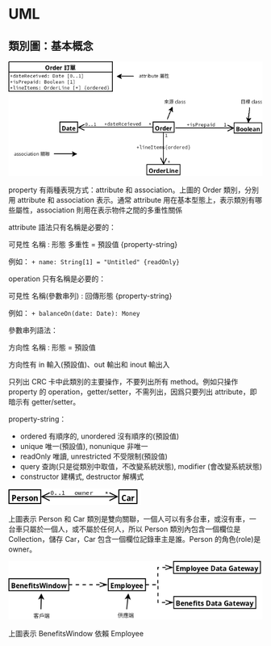 # UML

## 類別圖：基本概念

![UML class property](images/uml/ch03-property.png)

property 有兩種表現方式：attribute 和 association。上圖的 Order 類別，分別用 attribute 和 association 表示。通常 attribute 用在基本型態上，表示類別有哪些屬性，association 則用在表示物件之間的多重性關係


attribute 語法只有名稱是必要的：

可見性 名稱 : 形態 多重性 = 預設值 {property-string}

例如： `+ name: String[1] = "Untitled" {readOnly}`

operation 只有名稱是必要的：

可見性 名稱(參數串列) : 回傳形態 {property-string}

例如： `+ balanceOn(date: Date): Money`

參數串列語法：

方向性 名稱 : 形態 = 預設值

方向性有 in 輸入(預設值)、out 輸出和 inout 輸出入

只列出 CRC 卡中此類別的主要操作，不要列出所有 method。例如只操作 property 的 operation，getter/setter，不需列出，因爲只要列出 attribute，即暗示有 getter/setter。

property-string：

- ordered 有順序的, unordered 沒有順序的(預設值)
- unique 唯一(預設值), nonunique 非唯一
- readOnly 唯讀, unrestricted 不受限制(預設值)
- query 查詢(只是從類別中取值，不改變系統狀態), modifier (會改變系統狀態)
- constructor 建構式, destructor 解構式

![UML class association](images/uml/ch03-bio-association.png)

上圖表示 Person 和 Car 類別是雙向關聯，一個人可以有多台車，或沒有車，一台車只屬於一個人，或不屬於任何人，所以 Person 類別內包含一個欄位是 Collection，儲存 Car，Car 包含一個欄位記錄車主是誰。Person 的角色(role)是 owner。

![UML class dependency](images/uml/ch03-dependency.png)

上圖表示 BenefitsWindow 依賴 Employee
